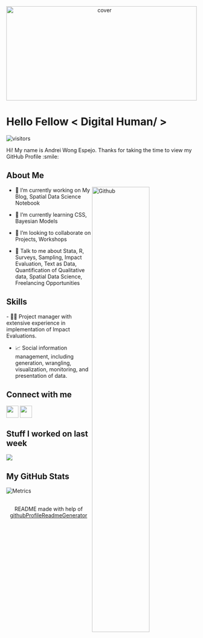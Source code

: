
<div align="center">
<img width="100%" height = "250px" src="https://i.imgur.com/ZPAVRqs.jpg" alt="cover" />
</div>

<h1> Hello Fellow < Digital Human/ > </h1>
<p align='center'>

![visitors](https://visitor-badge.glitch.me/badge?page_id=Andrei-WongE.Andrei-WongE)

</p>
<div size='20px'> Hi! My name is Andrei Wong Espejo. Thanks for taking the time to view my GitHub Profile :smile:
</div>

<h2> About Me </h2>

<img width="55%" align="right" alt="Github" src="https://raw.githubusercontent.com/onimur/.github/master/.resources/git-header.svg" />


- 🔭 I’m currently working on My Blog, Spatial Data Science Notebook

- 🌱 I’m currently learning CSS, Bayesian Models 

- 👯 I’m looking to collaborate on Projects, Workshops 

- 💬 Talk to me about Stata, R, Surveys, Sampling, Impact Evaluation, Text as Data, Quantification of Qualitative data, Spatial Data Science, Freelancing Opportunities 

<h2> Skills </h2>
- 🏋️‍♂️ Project manager with extensive experience in implementation of Impact Evaluations.

- 📈 Social information management, including generation, wrangling, visualization, monitoring, and presentation of data.


<h2> Connect with me </h2>
<a href = 'https://www.twitter.com/@Andrei_WongE'> <img width = '32px' align= 'center' src="https://raw.githubusercontent.com/rahulbanerjee26/githubAboutMeGenerator/main/icons/twitter.svg"/></a> 
<a href = 'https://www.github.com/Andrei-WongE'> <img width = '32px' align= 'center' src="https://raw.githubusercontent.com/rahulbanerjee26/githubAboutMeGenerator/main/icons/github.svg"/></a> 


<h2> Stuff I worked on last week  </h2>
<a href="https://github.com/anuraghazra/github-readme-stats">
<img align="center" src="https://github-readme-stats.vercel.app/api?username=Andrei-WongE&show_icons=true&theme=merko&count_private=true&compact=True"/>
</a>
<br>


<h2> My GitHub Stats </h2>

![Metrics](https://metrics.lecoq.io/Andrei-WongE?template=terminal&base.header=0&base.activity=0&base.repositories=0&base.metadata=0&languages=1&languages.limit=8&languages.colors=github&languages.threshold=0%25&config.timezone=America%2FToronto)


<br>
<footer align='center'>README made with help of <a href='https://github.com/rahulbanerjee26/githubProfileReadmeGenerator'>githubProfileReadmeGenerator</a> </footer>
